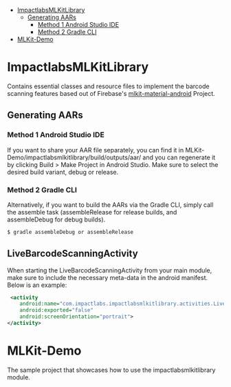 
- [ImpactlabsMLKitLibrary](#impactlabsmlkitlibrary)
 	- [Generating AARs](#generating-aars)
  		- [Method 1 Android Studio IDE](#method-1-Android-Studio-IDE)
  		- [Method 2 Gradle CLI](#gradle-cli)
- [MLKit-Demo](#mlkit-demo)
 

# ImpactlabsMLKitLibrary
Contains essential classes and resource files to implement the barcode scanning features based out of Firebase's  [mlkit-material-android](https://github.com/firebase/mlkit-material-android) Project.

## Generating AARs

### Method 1 Android Studio IDE
If you want to share your AAR file separately, you can find it in MLKit-Demo/impactlabsmlkitlibrary/build/outputs/aar/ and you can regenerate it by clicking Build > Make Project in Android Studio. Make sure to select the desired build variant, debug or release.

### Method 2 Gradle CLI
Alternatively, if you want to build the AARs via the Gradle CLI, simply call the assemble task (assembleRelease for release builds, and assembleDebug for debug builds).

```sh
$ gradle assembleDebug or assembleRelease
```
## LiveBarcodeScanningActivity
When starting the LiveBarcodeScanningActivity from your main module, make sure to include the necessary meta-data in the android manifest. Below is an example:

```xml
 <activity
    android:name="com.impactlabs.impactlabsmlkitlibrary.activities.LiveBarcodeScanningActivity"
    android:exported="false"
    android:screenOrientation="portrait">
</activity>
```

# MLKit-Demo
The sample project that showcases how to use the impactlabsmlkitlibrary module.

